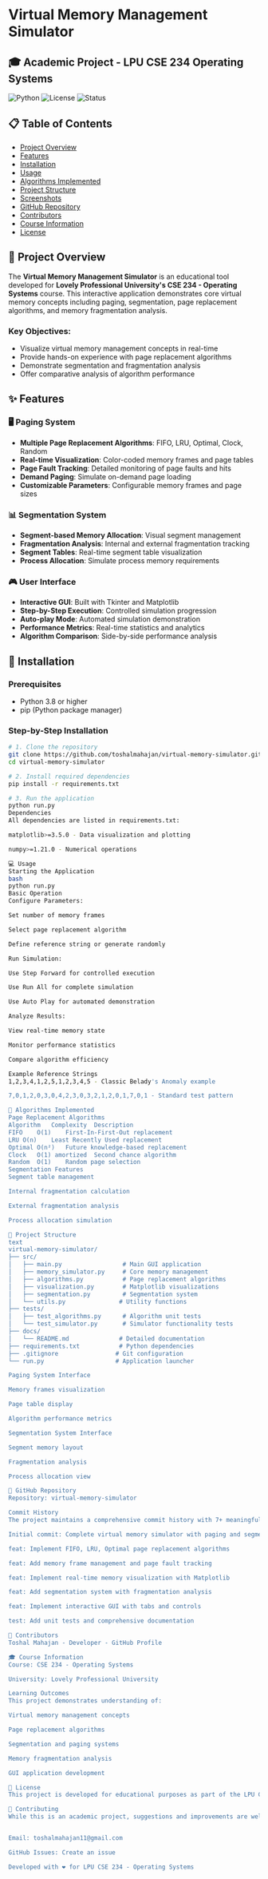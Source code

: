 # Virtual Memory Management Simulator

## 🎓 Academic Project - LPU CSE 234 Operating Systems

![Python](https://img.shields.io/badge/Python-3.8%2B-blue)
![License](https://img.shields.io/badge/License-MIT-green)
![Status](https://img.shields.io/badge/Status-Completed-success)

## 📋 Table of Contents
- [Project Overview](#project-overview)
- [Features](#features)
- [Installation](#installation)
- [Usage](#usage)
- [Algorithms Implemented](#algorithms-implemented)
- [Project Structure](#project-structure)
- [Screenshots](#screenshots)
- [GitHub Repository](#github-repository)
- [Contributors](#contributors)
- [Course Information](#course-information)
- [License](#license)

## 🎯 Project Overview

The **Virtual Memory Management Simulator** is an educational tool developed for **Lovely Professional University's CSE 234 - Operating Systems** course. This interactive application demonstrates core virtual memory concepts including paging, segmentation, page replacement algorithms, and memory fragmentation analysis.

### Key Objectives:
- Visualize virtual memory management concepts in real-time
- Provide hands-on experience with page replacement algorithms
- Demonstrate segmentation and fragmentation analysis
- Offer comparative analysis of algorithm performance

## ✨ Features

### 🖥️ Paging System
- **Multiple Page Replacement Algorithms**: FIFO, LRU, Optimal, Clock, Random
- **Real-time Visualization**: Color-coded memory frames and page tables
- **Page Fault Tracking**: Detailed monitoring of page faults and hits
- **Demand Paging**: Simulate on-demand page loading
- **Customizable Parameters**: Configurable memory frames and page sizes

### 📊 Segmentation System
- **Segment-based Memory Allocation**: Visual segment management
- **Fragmentation Analysis**: Internal and external fragmentation tracking
- **Segment Tables**: Real-time segment table visualization
- **Process Allocation**: Simulate process memory requirements

### 🎮 User Interface
- **Interactive GUI**: Built with Tkinter and Matplotlib
- **Step-by-Step Execution**: Controlled simulation progression
- **Auto-play Mode**: Automated simulation demonstration
- **Performance Metrics**: Real-time statistics and analytics
- **Algorithm Comparison**: Side-by-side performance analysis

## 🚀 Installation

### Prerequisites
- Python 3.8 or higher
- pip (Python package manager)

### Step-by-Step Installation

```bash
# 1. Clone the repository
git clone https://github.com/toshalmahajan/virtual-memory-simulator.git
cd virtual-memory-simulator

# 2. Install required dependencies
pip install -r requirements.txt

# 3. Run the application
python run.py
Dependencies
All dependencies are listed in requirements.txt:

matplotlib>=3.5.0 - Data visualization and plotting

numpy>=1.21.0 - Numerical operations

💻 Usage
Starting the Application
bash
python run.py
Basic Operation
Configure Parameters:

Set number of memory frames

Select page replacement algorithm

Define reference string or generate randomly

Run Simulation:

Use Step Forward for controlled execution

Use Run All for complete simulation

Use Auto Play for automated demonstration

Analyze Results:

View real-time memory state

Monitor performance statistics

Compare algorithm efficiency

Example Reference Strings
1,2,3,4,1,2,5,1,2,3,4,5 - Classic Belady's Anomaly example

7,0,1,2,0,3,0,4,2,3,0,3,2,1,2,0,1,7,0,1 - Standard test pattern

🧠 Algorithms Implemented
Page Replacement Algorithms
Algorithm	Complexity	Description
FIFO	O(1)	First-In-First-Out replacement
LRU	O(n)	Least Recently Used replacement
Optimal	O(n²)	Future knowledge-based replacement
Clock	O(1) amortized	Second chance algorithm
Random	O(1)	Random page selection
Segmentation Features
Segment table management

Internal fragmentation calculation

External fragmentation analysis

Process allocation simulation

📁 Project Structure
text
virtual-memory-simulator/
├── src/
│   ├── main.py                 # Main GUI application
│   ├── memory_simulator.py     # Core memory management
│   ├── algorithms.py           # Page replacement algorithms
│   ├── visualization.py        # Matplotlib visualizations
│   ├── segmentation.py         # Segmentation system
│   └── utils.py               # Utility functions
├── tests/
│   ├── test_algorithms.py      # Algorithm unit tests
│   └── test_simulator.py       # Simulator functionality tests
├── docs/
│   └── README.md              # Detailed documentation
├── requirements.txt           # Python dependencies
├── .gitignore                # Git configuration
└── run.py                    # Application launcher

Paging System Interface

Memory frames visualization

Page table display

Algorithm performance metrics

Segmentation System Interface

Segment memory layout

Fragmentation analysis

Process allocation view

🔗 GitHub Repository
Repository: virtual-memory-simulator

Commit History
The project maintains a comprehensive commit history with 7+ meaningful commits:

Initial commit: Complete virtual memory simulator with paging and segmentation systems

feat: Implement FIFO, LRU, Optimal page replacement algorithms

feat: Add memory frame management and page fault tracking

feat: Implement real-time memory visualization with Matplotlib

feat: Add segmentation system with fragmentation analysis

feat: Implement interactive GUI with tabs and controls

test: Add unit tests and comprehensive documentation

👥 Contributors
Toshal Mahajan - Developer - GitHub Profile

🎓 Course Information
Course: CSE 234 - Operating Systems

University: Lovely Professional University

Learning Outcomes
This project demonstrates understanding of:

Virtual memory management concepts

Page replacement algorithms

Segmentation and paging systems

Memory fragmentation analysis

GUI application development

📄 License
This project is developed for educational purposes as part of the LPU CSE 234 course requirements.

🤝 Contributing
While this is an academic project, suggestions and improvements are welcome. Please feel free to fork the repository and submit pull requests.


Email: toshalmahajan11@gmail.com

GitHub Issues: Create an issue

Developed with ❤️ for LPU CSE 234 - Operating Systems
